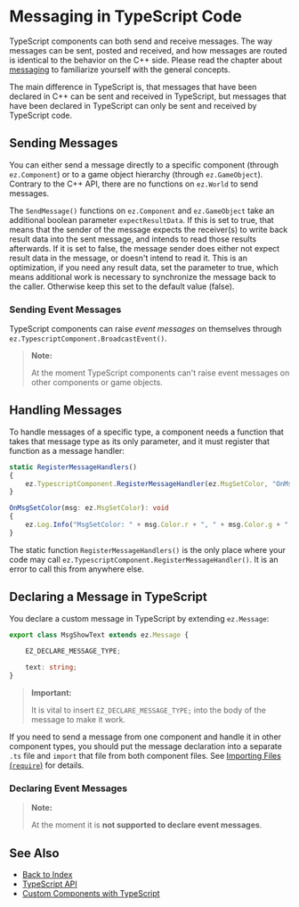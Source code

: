 # Messaging in TypeScript Code

TypeScript components can both send and receive messages. The way messages can be sent, posted and received, and how messages are routed is identical to the behavior on the C++ side. Please read the chapter about [messaging](../../runtime/world/world-messaging.md) to familiarize yourself with the general concepts.

The main difference in TypeScript is, that messages that have been declared in C++ can be sent and received in TypeScript, but messages that have been declared in TypeScript can only be sent and received by TypeScript code.

## Sending Messages

You can either send a message directly to a specific component (through `ez.Component`) or to a game object hierarchy (through `ez.GameObject`). Contrary to the C++ API, there are no functions on `ez.World` to send messages.

The `SendMessage()` functions on `ez.Component` and `ez.GameObject` take an additional boolean parameter `expectResultData`. If this is set to true, that means that the sender of the message expects the receiver(s) to write back result data into the sent message, and intends to read those results afterwards. If it is set to false, the message sender does either not expect result data in the message, or doesn't intend to read it. This is an optimization, if you need any result data, set the parameter to true, which means additional work is necessary to synchronize the message back to the caller. Otherwise keep this set to the default value (false).

### Sending Event Messages

TypeScript components can raise *event messages* on themselves through `ez.TypescriptComponent.BroadcastEvent()`.

> **Note:**
>
> At the moment TypeScript components can't raise event messages on other components or game objects.

## Handling Messages

To handle messages of a specific type, a component needs a function that takes that message type as its only parameter, and it must register that function as a message handler:

```typescript
static RegisterMessageHandlers()
{
    ez.TypescriptComponent.RegisterMessageHandler(ez.MsgSetColor, "OnMsgSetColor");
}

OnMsgSetColor(msg: ez.MsgSetColor): void
{
    ez.Log.Info("MsgSetColor: " + msg.Color.r + ", " + msg.Color.g + ", " + msg.Color.b + ", " + msg.Color.a);
}
```

The static function `RegisterMessageHandlers()` is the only place where your code may call `ez.TypescriptComponent.RegisterMessageHandler()`. It is an error to call this from anywhere else.

## Declaring a Message in TypeScript

You declare a custom message in TypeScript by extending `ez.Message`:

```typescript
export class MsgShowText extends ez.Message {

    EZ_DECLARE_MESSAGE_TYPE;
    
    text: string;
}
```

> **Important:**
>
> It is vital to insert `EZ_DECLARE_MESSAGE_TYPE;` into the body of the message to make it work.

If you need to send a message from one component and handle it in other component types, you should put the message declaration into a separate `.ts` file and `import` that file from both component files. See [Importing Files (`require`)](ts-api.md#importing-files-require) for details.

### Declaring Event Messages

> **Note:**
>
> At the moment it is **not supported to declare event messages**.

## See Also

* [Back to Index](../../index.md)
* [TypeScript API](ts-api.md)
* [Custom Components with TypeScript](custom-ts-components.md)
